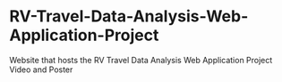 # RV-Travel-Data-Analysis-Web-Application-Project
Website that hosts the RV Travel Data Analysis Web Application Project Video and Poster
